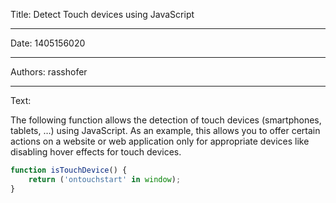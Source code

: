 Title: Detect Touch devices using JavaScript

-----

Date: 1405156020

-----

Authors: rasshofer

-----

Text:

The following function allows the detection of touch devices (smartphones, tablets, …) using JavaScript. As an example, this allows you to offer certain actions on a website or web application only for appropriate devices like disabling hover effects for touch devices.

```javascript
function isTouchDevice() {
	return ('ontouchstart' in window);
}
```
